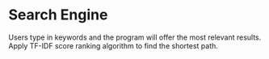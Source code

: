 # Search Engine

Users type in keywords and the program will offer the most relevant results. Apply TF-IDF score ranking algorithm to find the shortest path.
